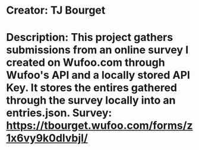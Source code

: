 # Creator: TJ Bourget
# Description: This project gathers submissions from an online survey I created on Wufoo.com through Wufoo's API and a locally stored API Key. It stores the entires gathered through the survey locally into an entries.json. Survey: https://tbourget.wufoo.com/forms/z1x6vy9k0dlvbjl/
